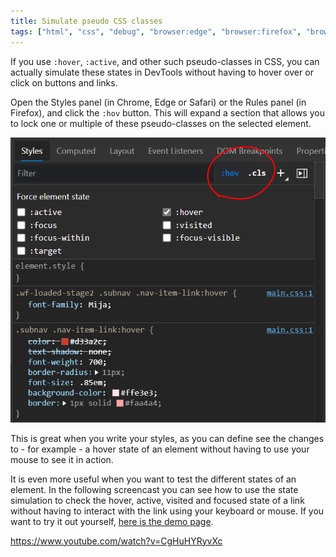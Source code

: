 ```yaml
---
title: Simulate pseudo CSS classes
tags: ["html", "css", "debug", "browser:edge", "browser:firefox", "browser:chrome", "browser:safari"]
---
```

If you use `:hover`, `:active`, and other such pseudo-classes in CSS, you can actually simulate these states in DevTools without having to hover over or click on buttons and links.

Open the Styles panel (in Chrome, Edge or Safari) or the Rules panel (in Firefox), and click the `:hov` button. This will expand a section that allows you to lock one or multiple of these pseudo-classes on the selected element.

![Screenshot of the :hov panel to simulate various pseudo-classes](/assets/img/simulate-pseudo-classes.png)

This is great when you write your styles, as you can define see the changes to - for example - a hover state of an element without having to use your mouse to see it in action. 

It is even more useful when you want to test the different states of an element. In the following screencast you can see how to use the state simulation to check the hover, active, visited and focused state of a link without having to interact with the link using your keyboard or mouse. If you want to try it out yourself, [here is the demo page](https://codepen.io/codepo8/pen/WNEMaPO).

https://www.youtube.com/watch?v=CgHuHYRyvXc
